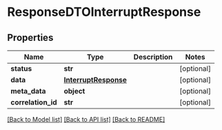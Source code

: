 # ResponseDTOInterruptResponse

## Properties
Name | Type | Description | Notes
------------ | ------------- | ------------- | -------------
**status** | **str** |  | [optional] 
**data** | [**InterruptResponse**](InterruptResponse.md) |  | [optional] 
**meta_data** | **object** |  | [optional] 
**correlation_id** | **str** |  | [optional] 

[[Back to Model list]](../README.md#documentation-for-models) [[Back to API list]](../README.md#documentation-for-api-endpoints) [[Back to README]](../README.md)

